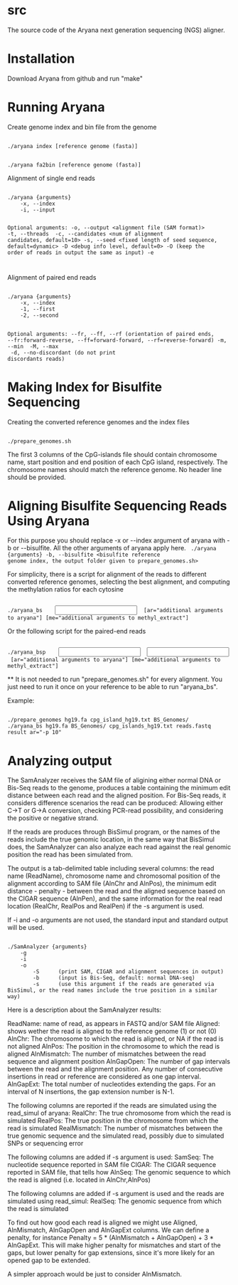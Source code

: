 src
===

The source code of the Aryana next generation sequencing (NGS) aligner.

Installation
============

Download Aryana from github and run "make"

Running Aryana
==============

Create genome index and bin file from the genome

<code>
./aryana index [reference genome (fasta)]

./aryana fa2bin [reference genome (fasta)]
</code>

Alignment of single end reads

<code>
./aryana {arguments}
	-x, --index 		<reference genome index>
	-i, --input 		<reads file (fastq format)>

Optional arguments:
	-o, --output		<alignment file (SAM format)>
	-t, --threads 		<threads number> 
	-c, --candidates	<num of alignment candidates, default=10>
	-s, --seed		<fixed length of seed sequence, default=dynamic>
	-D 			<debug info level, default=0>
	-O			(keep the order of reads in output the same as input)
    -e          <number of exact matches to select>

</code>

Alignment of paired end reads

<code>
./aryana {arguments}
	-x, --index 		<reference genome index>
	-1, --first 		<reads file 1 (fastq format)>
	-2, --second 		<reads file 2 (fastq format)>

Optional arguments:
	--fr, --ff, --rf	(orientation of paired ends, --fr:forward-reverse, --ff=forward-forward, --rf=reverse-forward)
	-m, --min 		<min distance between pair reads>
	-M, --max  		<max distance between pair reads>
	-d, --no-discordant 	(do not print discordants reads)
</code>

Making Index for Bisulfite Sequencing
=====================================


Creating the converted reference genomes and the index files

<code>
./prepare_genomes.sh <reference genome> <position of CpG islands file> <output folder>
</code>

The first 3 columns of the CpG-islands file should contain chromosome name, start position and end position of each CpG island, respectively. 
The chromosome names should match the reference genome. No header line should be provided. 

Aligning Bisulfite Sequencing Reads Using Aryana
================================================

For this purpose you should replace -x or --index argument of aryana with -b or --bisulfite. All the other arguments of aryana apply here.
<code>
./aryana {arguments}
	-b, --bisulfite 	<bisulfite reference genome index, the output folder given to prepare_genomes.sh>
</code>

For simplicity, there is a script for alignment of the reads to different converted reference genomes, selecting the best alignment, and computing the methylation ratios for each cytosine

<code>
./aryana_bs <reference genome> <reference index folder> <CpG islands file> <input fastq file> <output file, without extensions> [ar="additional arguments to aryana"] [me="additional arguments to methyl_extract"]
</code>

Or the following script for the paired-end reads

<code>
./aryana_bsp <reference genome> <reference index folder> <CpG islands file> <input fastq file 1>  <input fastq file 2> <output file, without extensions> [ar="additional arguments to aryana"] [me="additional arguments to methyl_extract"]
</code>

** It is not needed to run "prepare_genomes.sh" for every alignment. You just need to run it once on your reference to be able to run "aryana_bs".

Example:

<code>
./prepare_genomes hg19.fa cpg_island_hg19.txt BS_Genomes/
./aryana_bs hg19.fa BS_Genomes/ cpg_islands_hg19.txt reads.fastq result ar="-p 10"
</code>

Analyzing output
================

The SamAnalyzer receives the SAM file of aligining either normal DNA or Bis-Seq reads to the genome, produces a table containing the minimum edit distance between each read
and the aligned position. For Bis-Seq reads, it considers difference scenarios the read can be produced: Allowing either C->T or G->A conversion, checking PCR-read possibility, 
and considering the positive or negative strand.

If the reads are produces through BisSimul program, or the names of the reads include the true genomic location, in the same way that BisSimul does, the SamAnalyzer can also analyze 
each read against the real genomic position the read has been simulated from.

The output is a tab-delimited table including several columns: the read name (ReadName), chromosome name and chromosomal position of the alignment according to SAM file (AlnChr and  AlnPos), the minimum edit distance - penalty - between the read and the aligned sequence based on the CIGAR sequence (AlnPen), and the same information for the real read location (RealChr, RealPos and RealPen) if the -s argument is used.

If -i and -o arguments are not used, the standard input and standard output will be used.

<code>
./SamAnalyzer {arguments}
 	-g 		<reference genome, mandatory> 
	-i 		<alignment SAM file> 
	-o 		<output tabular file>  
    	-S 		(print SAM, CIGAR and alignment sequences in output)
    	-b 		(input is Bis-Seq, default: normal DNA-seq) 
    	-s 		(use this argument if the reads are generated via BisSimul, or the read names include the true position in a similar way)
</code>

Here is a description about the SamAnalyzer results:


ReadName: name of read, as appears in FASTQ and/or SAM file
Aligned: shows wether the read is aligned to the reference genome (1) or not (0)
AlnChr: The chromosome to which the read is aligned, or NA if the read is not aligned
AlnPos: The position in the chromosome to which the read is aligned
AlnMismatch: The number of mismatches between the read sequence and alignment position
AlnGapOpen: The number of gap intervals between the read and the alignment position. 
                       Any number of consecutive insertions in read or reference are considered as one gap interval.
AlnGapExt: The total number of nucleotides extending the gaps. For an interval of N insertions, the gap extension number is N-1. 


The following columns are reported if the reads are simulated using the read_simul of aryana:
RealChr: The true chromosome from which the read is simulated
RealPos: The true position in the chromosome from which the read is simulated
RealMismatch: The number of mismatches between the true genomic sequence and the simulated read, possibly due to simulated SNPs or sequencing error

The following columns are added if -s argument is used:
SamSeq: The nucleotide sequence reported in SAM file
CIGAR: The CIGAR sequence reported in SAM file, that tells how 
AlnSeq: The genomic sequence to which the read is aligned (i.e. located in AlnChr,AlnPos)


The following columns are added if -s argument is used and the reads are simulated using read_simul:
RealSeq: The genomic sequence from which the read is simulated

To find out how good each read is aligned we might use Aligned, AlnMismatch, AlnGapOpen and AlnGapExt columns. We can define a penalty, for instance Penalty = 5 * (AlnMismatch + AlnGapOpen) + 3 * AlnGapExt. This will make higher penalty for mismatches and start of the gaps, but lower penalty for gap extensions, since it's more likely for an opened gap to be extended.

A simpler approach would be just to consider AlnMismatch.

